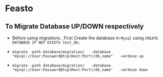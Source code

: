 # Feasto
## To Migrate Database UP/DOWN respectively

- Before using migrations , First Create the database in `Mysql` using `CREATE DATABASE IF NOT EXISTS test_db;`
- ``` 
  migrate -path database/migration/   -database "mysql://User:Password@tcp(Host:Port)/db_name"   -verbose up 
  ```
- ```
  migrate -path database/migration/   -database "mysql://User:Password@tcp(Host:Port)/db_name"   -verbose down
  ```
